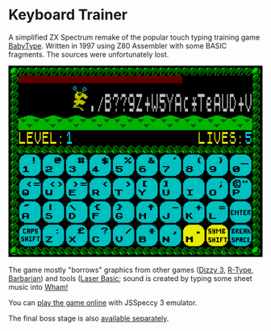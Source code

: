 # Keyboard Trainer

A simplified ZX Spectrum remake of the popular touch typing training game [BabyType](https://dosgames.com/game/babytype/). Written in 1997 using Z80 Assembler with some BASIC fragments. The sources were unfortunately lost.

![](keytrain.png)

The game mostly "borrows" graphics from other games ([Dizzy 3](https://worldofspectrum.org/archive/software/games/fantasy-world-dizzy-code-masters-ltd), [R-Type](https://worldofspectrum.org/archive/software/games/r-type-electric-dreams-software), [Barbarian](https://worldofspectrum.org/archive/software/games/barbarian-melbourne-house)) and tools ([Laser Basic](https://worldofspectrum.org/archive/software/utilities/laser-basic-ocean-software-ltd); sound is created by typing some sheet music into [Wham!](https://worldofspectrum.org/archive/software/utilities/wham-the-music-box-melbourne-house)

You can [play the game online](https://rg-software.github.io/zx-keytrain/keyboard.html) with JSSpeccy 3 emulator.

The final boss stage is also [available separately](https://rg-software.github.io/zx-keytrain/keyboard-boss.html).